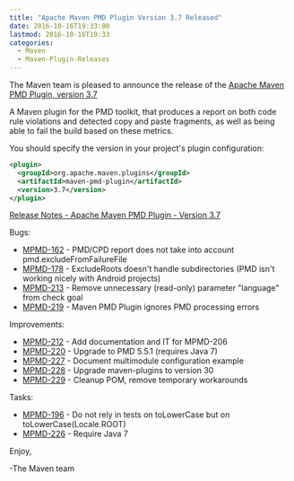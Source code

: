 ```yaml
---
title: "Apache Maven PMD Plugin Version 3.7 Released"
date: 2016-10-16T19:33:00
lastmod: 2016-10-16T19:33
categories:
  - Maven
  - Maven-Plugin-Releases
---
```

The Maven team is pleased to announce the release of the 
[Apache Maven PMD Plugin, version 3.7](https://maven.apache.org/plugins/maven-pmd-plugin/)


A Maven plugin for the PMD toolkit, that produces a report on both code rule
violations and detected copy and paste fragments, as well as being able to fail
the build based on these metrics.


You should specify the version in your project's plugin configuration:

```xml
<plugin>
  <groupId>org.apache.maven.plugins</groupId>
  <artifactId>maven-pmd-plugin</artifactId>
  <version>3.7</version>
</plugin>
```

<!-- more -->

[Release Notes - Apache Maven PMD Plugin - Version 3.7](https://issues.apache.org/jira/secure/ReleaseNote.jspa?projectId=12317621&version=12334373)

Bugs:

 * [MPMD-162](https://issues.apache.org/jira/browse/MPMD-162) - PMD/CPD report does not take into account pmd.excludeFromFailureFile
 * [MPMD-178](https://issues.apache.org/jira/browse/MPMD-178) - ExcludeRoots doesn't handle subdirectories (PMD isn't working nicely with Android projects)
 * [MPMD-213](https://issues.apache.org/jira/browse/MPMD-213) - Remove unnecessary (read-only) parameter "language" from check goal
 * [MPMD-219](https://issues.apache.org/jira/browse/MPMD-219) - Maven PMD Plugin ignores PMD processing errors

Improvements:

 * [MPMD-212](https://issues.apache.org/jira/browse/MPMD-212) - Add documentation and IT for MPMD-206
 * [MPMD-220](https://issues.apache.org/jira/browse/MPMD-220) - Upgrade to PMD 5.5.1 (requires Java 7)
 * [MPMD-227](https://issues.apache.org/jira/browse/MPMD-227) - Document multimodule configuration example
 * [MPMD-228](https://issues.apache.org/jira/browse/MPMD-228) - Upgrade maven-plugins to version 30
 * [MPMD-229](https://issues.apache.org/jira/browse/MPMD-229) - Cleanup POM, remove temporary workarounds

Tasks:

 * [MPMD-196](https://issues.apache.org/jira/browse/MPMD-196) - Do not rely in tests on toLowerCase but on toLowerCase(Locale.ROOT)
 * [MPMD-226](https://issues.apache.org/jira/browse/MPMD-226) - Require Java 7

Enjoy,

-The Maven team
